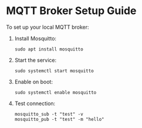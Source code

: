 # MQTT Broker Setup Guide

To set up your local MQTT broker:

1. Install Mosquitto:
   ```
   sudo apt install mosquitto
   ```

2. Start the service:
   ```
   sudo systemctl start mosquitto
   ```

3. Enable on boot:
   ```
   sudo systemctl enable mosquitto
   ```

4. Test connection:
   ```
   mosquitto_sub -t "test" -v
   mosquitto_pub -t "test" -m "hello"
   ```
